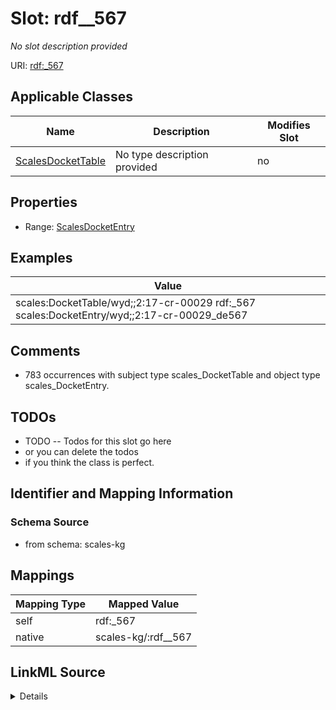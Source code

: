 

# Slot: rdf__567


_No slot description provided_





URI: [rdf:_567](http://www.w3.org/1999/02/22-rdf-syntax-ns#_567)



<!-- no inheritance hierarchy -->





## Applicable Classes

| Name | Description | Modifies Slot |
| --- | --- | --- |
| [ScalesDocketTable](../classes/ScalesDocketTable.md) | No type description provided |  no  |







## Properties

* Range: [ScalesDocketEntry](../classes/ScalesDocketEntry.md)






## Examples

| Value |
| --- |
| scales:DocketTable/wyd;;2:17-cr-00029 rdf:_567 scales:DocketEntry/wyd;;2:17-cr-00029_de567 |

## Comments

* 783 occurrences with subject type scales_DocketTable and object type scales_DocketEntry.

## TODOs

* TODO -- Todos for this slot go here
* or you can delete the todos
* if you think the class is perfect.

## Identifier and Mapping Information







### Schema Source


* from schema: scales-kg




## Mappings

| Mapping Type | Mapped Value |
| ---  | ---  |
| self | rdf:_567 |
| native | scales-kg/:rdf__567 |




## LinkML Source

<details>
```yaml
name: rdf__567
description: No slot description provided
todos:
- TODO -- Todos for this slot go here
- or you can delete the todos
- if you think the class is perfect.
comments:
- 783 occurrences with subject type scales_DocketTable and object type scales_DocketEntry.
examples:
- value: scales:DocketTable/wyd;;2:17-cr-00029 rdf:_567 scales:DocketEntry/wyd;;2:17-cr-00029_de567
from_schema: scales-kg
rank: 1000
slot_uri: rdf:_567
alias: rdf__567
domain_of:
- scales_DocketTable
range: scales_DocketEntry

```
</details>